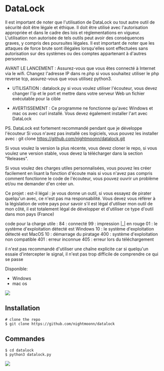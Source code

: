 # DataLock

Il est important de noter que l'utilisation de DataLock ou tout autre outil de sécurité doit être légale et éthique. Il doit être utilisé avec l'autorisation appropriée et dans le cadre des lois et réglementations en vigueur. L'utilisation non autorisée de tels outils peut avoir des conséquences graves, y compris des poursuites légales.
Il est important de noter que les attaques de force brute sont illégales lorsqu'elles sont effectuées sans autorisation sur des systèmes ou des comptes appartenant à d'autres personnes.

AVANT LE LANCEMENT : Assurez-vous que vous êtes connecté à Internet via le wifi. Changez l'adresse IP dans re.php si vous souhaitez utiliser le php reverse tcp, assurez-vous que vous utilisez python3.

- UTILISATION : datalock.py si vous voulez utiliser l'écouteur, vous devez changer l'ip et le port et mettre dans votre serveur Web un fichier exécutable pour la cible

- AVERTISSEMENT : Ce programme ne fonctionne qu'avec Windows et mac os avec curl installé. Vous devez également installer l'art avec DataLock

PS. DataLock est fortement recommandé pendant que je développe l'écouteur Si vous n'avez pas installé ces logiciels, vous pouvez les installer avec : git clone https://github.com/nightmoonn/datalock.git

Si vous voulez la version la plus récente, vous devez cloner le repo, si vous voulez une version stable, vous devez la télécharger dans la section "Releases".

Si vous voulez des charges utiles personnalisées, vous pouvez les créer facilement en lisant la fonction d'écoute mais si vous n'avez pas compris comment fonctionne le code de l'écouteur, vous pouvez ouvrir un problème et/ou me demander d'en créer un.

Ce projet : est-il légal : je vous donne un outil, si vous essayez de pirater quelqu'un avec, ce n'est pas ma responsabilité. Vous devez vous référer à la législation de votre pays pour savoir s'il est légal d'utiliser mon outil de mon côté, il est totalement légal de développer et d'utiliser ce type d'outil dans mon pays (France)

code pour la charge utile : 84 : connecté 99 : impression |_| en rouge 01 : le système d'exploitation détecté est Windows 10 : le système d'exploitation détecté est MacOS 10 : démarrage du piratage 400 : système d'exploitation non compatible 401 : erreur inconnue 405 : erreur lors du téléchargement

il n'est pas recommandé d'utiliser une chaîne explicite car si quelqu'un essaie d'intercepter le signal, il n'est pas trop difficile de comprendre ce qui se passe


Disponible:
   - Windows
   - mac os

<p>
   
   <img src="https://cdn.discordapp.com/attachments/1146787187506036826/1176151808276693023/datalock.jpg?ex=656dd3ba&is=655b5eba&hm=8255208288b8e13aa5b6ec465d8c03ea7a6731a5721aa6b3e25766f1bc99b5a4&" />
   
## Installation

```console
# clone the repo
$ git clone https://github.com/nightmoonn/datalock
```

## Commandes

```console
$ cd datalock
$ python3 datalock.py
```
<p>
   
   <img src="[https://cdn.discordapp.com/attachments/1146787187506036826/1176151808276693023/datalock.jpg?ex=656dd3ba&is=655b5eba&hm=8255208288b8e13aa5b6ec465d8c03ea7a6731a5721aa6b3e25766f1bc99b5a4&](https://cdn.discordapp.com/attachments/1146787187506036826/1176201820524257321/image.png?ex=656e024e&is=655b8d4e&hm=23dd4f0506206596dd95275c2eb7b930cec9bfe1e80c1f548f1c6eb89ce54b8d&)https://cdn.discordapp.com/attachments/1146787187506036826/1176201820524257321/image.png?ex=656e024e&is=655b8d4e&hm=23dd4f0506206596dd95275c2eb7b930cec9bfe1e80c1f548f1c6eb89ce54b8d&" />
